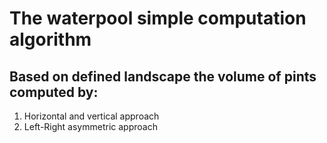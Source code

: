 # The waterpool simple computation algorithm
## Based on defined landscape the volume of pints computed by:
  1. Horizontal and vertical approach
  2. Left-Right asymmetric approach 
  
